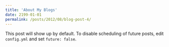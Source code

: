 ```yaml
---
title: 'About My Blogs'
date: 2199-01-01
permalink: /posts/2012/08/blog-post-4/
---
```


This post will show up by default. To disable scheduling of future posts, edit `config.yml` and set `future: false`. 
